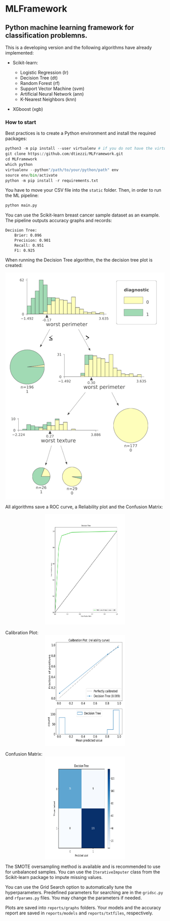 # MLFramework

## Python machine learning framework for classification problemns.

This is a developing version and the following algorithms have already implemented:

- Scikit-learn:
    - Logistic Regression (lr)
    - Decision Tree (dt)
    - Random Forest (rf)
    - Support Vector Machine (svm)
    - Artificial Neural Network (ann)
    - K-Nearest Neighbors (knn)

- XGboost (xgb)

### How to start

Best practices is to create a Python environment and install the required packages:

```python
python3 -m pip install --user virtualenv # if you do not have the virtualenv
git clone https://github.com/dtiezzi/MLFramework.git
cd MLFramework
which python
virtualenv --python"/path/to/your/python/path" env
source env/bin/activate
python -m pip install -r requirements.txt
```

You have to move your CSV file into the `static` folder. Then, in order to run the ML pipeline:

```python
python main.py
```

You can use the Scikit-learn breast cancer sample dataset as an example. The pipeline outputs accuracy graphs and records:

```
Decision Tree:
	Brier: 0.096
	Precision: 0.901
	Recall: 0.951
	F1: 0.925
```

When running the Decision Tree algorithm, the the decision tree plot is created:

<img src="_img/test_decision_tree.svg" style="display: block; margin-left: auto; margin-right: auto;">

All algorithms save a ROC curve, a Reliability plot and the Confusion Matrix:

<img src="_img/test_DT_ROC.png" height='350px' style="display: block; margin-left: auto; margin-right: auto; width: 50%;">
</br>
Calibration Plot:
<img src="_img/test_DT_CP.png" height='350px' style="display: block; margin-left: auto; margin-right: auto; width: 50%;">
</br>
Confusion Matrix:
<img src="_img/test_DT_CM.png" height='325px' style="display: block; margin-left: auto; margin-right: auto; width: 50%;">

The SMOTE oversampling method is available and is recommended to use for unbalanced samples. You can use the `IterativeImputer` class from the Scikit-learn package to impute missing values.

You can use the Grid Search option to automatically tune the hyperparameters. Predefined parameters for searching are in the `gridsc.py` and `rfparams.py` files. You may change the parameters if needed.

Plots are saved into `reports/graphs` folders. Your models and the accuracy report are saved in `reports/models` and `reports/txtfiles`, respectively.
